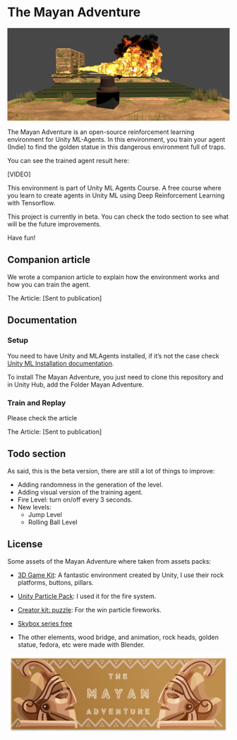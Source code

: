# The Mayan Adventure

<img src="./assets/images/mayanadventure_screenshot.png" alt="The Mayan Adventure Screenshot"/>

The Mayan Adventure is an open-source reinforcement learning environment for Unity ML-Agents.  In this environment, you train your agent (Indie) to find the golden statue in this dangerous environment full of traps.

You can see the trained agent result here:

[VIDEO]

This environment is part of Unity ML Agents Course. A free course where you learn to create agents in Unity ML using Deep Reinforcement Learning with Tensorflow.

This project is currently in beta. You can check the todo section to see what will be the future improvements.

Have fun!


## Companion article
We wrote a companion article to explain how the environment works and how you can train the agent.

The Article: [Sent to publication]

## Documentation
### Setup
You need to have Unity and MLAgents installed, if it’s not the case check [Unity ML Installation documentation](https://github.com/Unity-Technologies/ml-agents/blob/master/docs/Installation.md).

To install The Mayan Adventure, you just need to clone this repository and in Unity Hub, add the Folder Mayan Adventure.

### Train and Replay
Please check the article

The Article: [Sent to publication]

## Todo section
As said, this is the beta version, there are still a lot of things to improve:
- Adding randomness in the generation of the level.
- Adding visual version of the training agent.
- Fire Level: turn on/off every 3 seconds.
- New levels:
  - Jump Level
  - Rolling Ball Level

## License

Some assets of the Mayan Adventure where taken from assets packs:
- [3D Game Kit](https://assetstore.unity.com/packages/templates/tutorials/3d-game-kit-115747): A fantastic environment created by Unity, I use their rock platforms, buttons, pillars.
- [Unity Particle Pack](https://assetstore.unity.com/packages/essentials/tutorial-projects/unity-particle-pack-127325): I used it for the fire system.
- [Creator kit: puzzle](https://assetstore.unity.com/packages/templates/tutorials/creator-kit-puzzle-149311): For the win particle fireworks.
- [Skybox series free](https://assetstore.unity.com/packages/2d/textures-materials/sky/skybox-series-free-103633)

- The other elements, wood bridge, and animation, rock heads, golden statue, fedora, etc were made with Blender.

<img src="./assets/images/logo.png" alt="The Mayan Adventure Logo"/>
